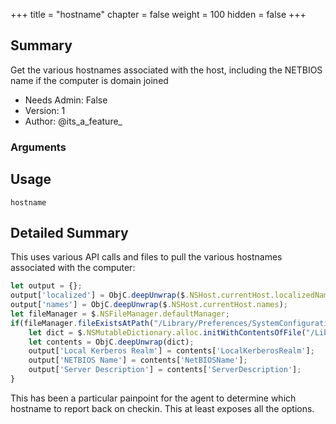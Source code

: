+++
title = "hostname"
chapter = false
weight = 100
hidden = false
+++

## Summary

Get the various hostnames associated with the host, including the NETBIOS name if the computer is domain joined 
- Needs Admin: False  
- Version: 1  
- Author: @its_a_feature_  

### Arguments

## Usage

```
hostname
```


## Detailed Summary
This uses various API calls and files to pull the various hostnames associated with the computer:
```JavaScript
let output = {};
output['localized'] = ObjC.deepUnwrap($.NSHost.currentHost.localizedName);
output['names'] = ObjC.deepUnwrap($.NSHost.currentHost.names);
let fileManager = $.NSFileManager.defaultManager;
if(fileManager.fileExistsAtPath("/Library/Preferences/SystemConfiguration/com.apple.smb.server.plist")){
	let dict = $.NSMutableDictionary.alloc.initWithContentsOfFile("/Library/Preferences/SystemConfiguration/com.apple.smb.server.plist");
	let contents = ObjC.deepUnwrap(dict);
	output['Local Kerberos Realm'] = contents['LocalKerberosRealm'];
	output['NETBIOS Name'] = contents['NetBIOSName'];
	output['Server Description'] = contents['ServerDescription'];
}
```
This has been a particular painpoint for the agent to determine which hostname to report back on checkin. This at least exposes all the options.
